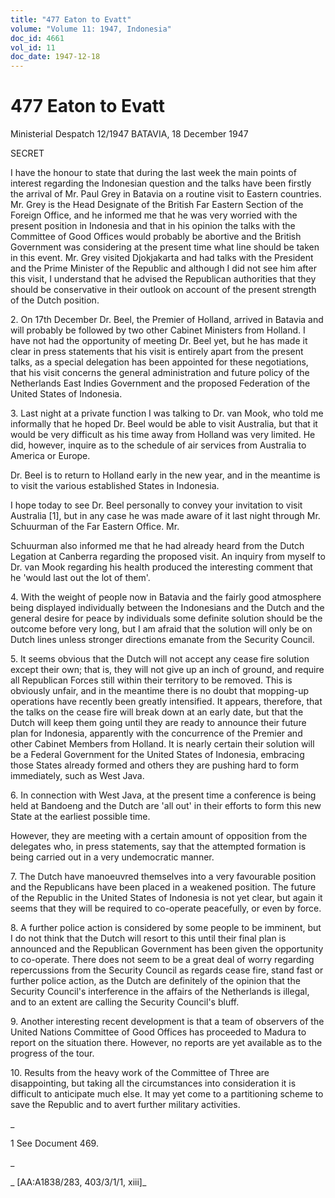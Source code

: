 ```yaml
---
title: "477 Eaton to Evatt"
volume: "Volume 11: 1947, Indonesia"
doc_id: 4661
vol_id: 11
doc_date: 1947-12-18
---
```


# 477 Eaton to Evatt

Ministerial Despatch 12/1947 BATAVIA, 18 December 1947

SECRET

I have the honour to state that during the last week the main points of interest regarding the Indonesian question and the talks have been firstly the arrival of Mr. Paul Grey in Batavia on a routine visit to Eastern countries. Mr. Grey is the Head Designate of the British Far Eastern Section of the Foreign Office, and he informed me that he was very worried with the present position in Indonesia and that in his opinion the talks with the Committee of Good Offices would probably be abortive and the British Government was considering at the present time what line should be taken in this event. Mr. Grey visited Djokjakarta and had talks with the President and the Prime Minister of the Republic and although I did not see him after this visit, I understand that he advised the Republican authorities that they should be conservative in their outlook on account of the present strength of the Dutch position.

2\. On 17th December Dr. Beel, the Premier of Holland, arrived in Batavia and will probably be followed by two other Cabinet Ministers from Holland. I have not had the opportunity of meeting Dr. Beel yet, but he has made it clear in press statements that his visit is entirely apart from the present talks, as a special delegation has been appointed for these negotiations, that his visit concerns the general administration and future policy of the Netherlands East Indies Government and the proposed Federation of the United States of Indonesia.

3\. Last night at a private function I was talking to Dr. van Mook, who told me informally that he hoped Dr. Beel would be able to visit Australia, but that it would be very difficult as his time away from Holland was very limited. He did, however, inquire as to the schedule of air services from Australia to America or Europe.

Dr. Beel is to return to Holland early in the new year, and in the meantime is to visit the various established States in Indonesia.

I hope today to see Dr. Beel personally to convey your invitation to visit Australia [1], but in any case he was made aware of it last night through Mr. Schuurman of the Far Eastern Office. Mr.

Schuurman also informed me that he had already heard from the Dutch Legation at Canberra regarding the proposed visit. An inquiry from myself to Dr. van Mook regarding his health produced the interesting comment that he 'would last out the lot of them'.

4\. With the weight of people now in Batavia and the fairly good atmosphere being displayed individually between the Indonesians and the Dutch and the general desire for peace by individuals some definite solution should be the outcome before very long, but I am afraid that the solution will only be on Dutch lines unless stronger directions emanate from the Security Council.

5\. It seems obvious that the Dutch will not accept any cease fire solution except their own; that is, they will not give up an inch of ground, and require all Republican Forces still within their territory to be removed. This is obviously unfair, and in the meantime there is no doubt that mopping-up operations have recently been greatly intensified. It appears, therefore, that the talks on the cease fire will break down at an early date, but that the Dutch will keep them going until they are ready to announce their future plan for Indonesia, apparently with the concurrence of the Premier and other Cabinet Members from Holland. It is nearly certain their solution will be a Federal Government for the United States of Indonesia, embracing those States already formed and others they are pushing hard to form immediately, such as West Java.

6\. In connection with West Java, at the present time a conference is being held at Bandoeng and the Dutch are 'all out' in their efforts to form this new State at the earliest possible time.

However, they are meeting with a certain amount of opposition from the delegates who, in press statements, say that the attempted formation is being carried out in a very undemocratic manner.

7\. The Dutch have manoeuvred themselves into a very favourable position and the Republicans have been placed in a weakened position. The future of the Republic in the United States of Indonesia is not yet clear, but again it seems that they will be required to co-operate peacefully, or even by force.

8\. A further police action is considered by some people to be imminent, but I do not think that the Dutch will resort to this until their final plan is announced and the Republican Government has been given the opportunity to co-operate. There does not seem to be a great deal of worry regarding repercussions from the Security Council as regards cease fire, stand fast or further police action, as the Dutch are definitely of the opinion that the Security Council's interference in the affairs of the Netherlands is illegal, and to an extent are calling the Security Council's bluff.

9\. Another interesting recent development is that a team of observers of the United Nations Committee of Good Offices has proceeded to Madura to report on the situation there. However, no reports are yet available as to the progress of the tour.

10\. Results from the heavy work of the Committee of Three are disappointing, but taking all the circumstances into consideration it is difficult to anticipate much else. It may yet come to a partitioning scheme to save the Republic and to avert further military activities.

_

1 See Document 469.

_

_ [AA:A1838/283, 403/3/1/1, xiii]_
